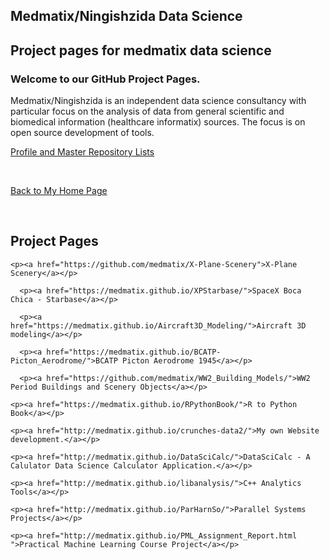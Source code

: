<!DOCTYPE html>
<html lang="en-us">
  <body>
    <section class="page-header">
      <h1 class="project-name">Medmatix/Ningishzida Data Science</h1>
      <h2 class="project-tagline">Project pages for medmatix data science</h2>
    </section>
<h3>
<a id="welcome-to-our-github-project-pages" class="anchor" href="#welcome-to-our-github-project-pages" aria-hidden="true"><span class="octicon octicon-link"></span></a>Welcome to our GitHub Project Pages.</h3>

<p>Medmatix/Ningishzida is an independent data science consultancy with particular focus on the analysis of data from general scientific and biomedical information (healthcare informatix) sources. The focus is on open source development of tools.</p>

<p><a href="https://github.com/medmatix">Profile and Master Repository Lists</a></p><br>

<p><a href="http://medmatix.github.io/crunches-data2/">Back to My Home Page</a></p><br>

<h2>Project Pages</h2>
    
    <p><a href="https://github.com/medmatix/X-Plane-Scenery">X-Plane Scenery</a></p>
    
      <p><a href="https://medmatix.github.io/XPStarbase/">SpaceX Boca Chica - Starbase</a></p>
    
      <p><a href="https://medmatix.github.io/Aircraft3D_Modeling/">Aircraft 3D modeling</a></p>    
    
      <p><a href="https://medmatix.github.io/BCATP-Picton_Aerodrome/">BCATP Picton Aerodrome 1945</a></p>
    
      <p><a href="https://github.com/medmatix/WW2_Building_Models/">WW2 Period Buildings and Scenery Objects</a></p>

    <p><a href="https://medmatix.github.io/RPythonBook/">R to Python Book</a></p>
    
    <p><a href="http://medmatix.github.io/crunches-data2/">My own Website development.</a></p>
      
    <p><a href="http://medmatix.github.io/DataSciCalc/">DataSciCalc - A Calulator Data Science Calculator Application.</a></p>
    
    <p><a href="http://medmatix.github.io/libanalysis/">C++ Analytics Tools</a></p>
    
    <p><a href="http://medmatix.github.io/ParHarnSo/">Parallel Systems Projects</a></p>
    
    <p><a href="http://medmatix.github.io/PML_Assignment_Report.html ">Practical Machine Learning Course Project</a></p>
   
    
  </body>
</html>


